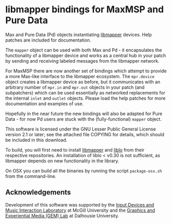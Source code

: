 # libmapper bindings for MaxMSP and Pure Data

Max and Pure Data (Pd) objects instantiating [libmapper][1] devices. Help patches are included for documentation.

The `mapper` object can be used with both Max and Pd - it encapsulates the functionality of a libmapper device and works as a central hub in your patch by sending and receiving labeled messages from the libmapper network.

For MaxMSP there are now another set of bindings which attempt to provide a more Max-like interface to the libmapper ecosystem. The `mpr.device` object creates a libmapper device as before, but it communicates with an arbitrary number of `mpr.in` and `mpr.out` objects in your patch (and subpatchers) which can be used essentially as networked replacements
for the internal `inlet` and `outlet` objects. Please load the help patches for more documentation and examples of use.

Hopefully in the near future the new bindings will also be adapted for Pure Data - for now Pd users are stuck with the (fully-functional) `mapper` object.

This software is licensed under the GNU Lesser Public General License version 2.1 or later; see the attached file COPYING for details, which should be included in this download.

To build, you will first need to install [libmapper][1] and [liblo][2] from their respective repositories. An installation of liblo < v0.30 is not sufficient, as libmapper depends on new functionality in the library.

On OSX you can build all the binaries by running the script `package-osx.sh` from the command-line.

## Acknowledgements

Development of this software was supported by the [Input Devices and Music Interaction Laboratory][3] at McGill University and the [Graphics and Experiential Media (GEM) Lab][4] at Dalhousie University.

[1]: http://github.com/libmapper/libmapper
[2]: http://github.com/radarsat1/liblo
[3]: http://idmil.org/software/libmapper
[4]: https://gem.cs.dal.ca/
